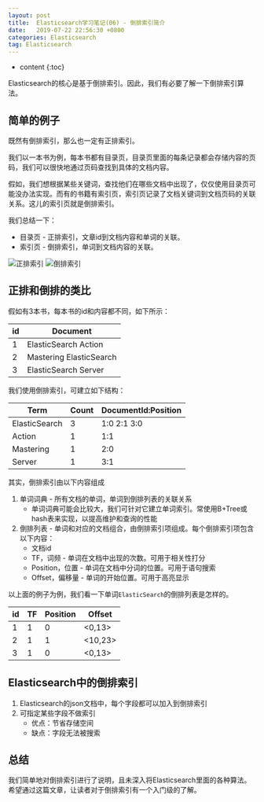 ```yaml
---
layout: post
title:  Elasticsearch学习笔记(06) - 倒排索引简介
date:   2019-07-22 22:56:30 +0800
categories: Elasticsearch
tag: Elasticsearch
---
```


* content
{:toc}

Elasticsearch的核心是基于倒排索引。因此，我们有必要了解一下倒排索引算法。

## 简单的例子

既然有倒排索引，那么也一定有正排索引。

我们以一本书为例，每本书都有目录页，目录页里面的每条记录都会存储内容的页码，我们可以很快地通过页码查找到具体的文档内容。

假如，我们想根据某些关键词，查找他们在哪些文档中出现了，仅仅使用目录页可能没办法实现。而有的书籍有索引页，索引页记录了文档关键词到文档页码的关联关系。这儿的索引页就是倒排索引。

我们总结一下：

+ 目录页 - 正排索引，文章id到文档内容和单词的关联。
+ 索引页 - 倒排索引，单词到文档内容的关联。

![正排索引](https://upload-images.jianshu.io/upload_images/845143-3fab3b7d7af9dd8d.png)
![倒排索引](https://upload-images.jianshu.io/upload_images/845143-c487731fa40632a2.png)

## 正排和倒排的类比

假如有3本书，每本书的id和内容都不同，如下所示：

| id | Document |
| --- | --- |
| 1 | ElasticSearch Action |
| 2 | Mastering ElasticSearch |
| 3 | ElasticSearch Server |

我们使用倒排索引，可建立如下结构：

| Term | Count | DocumentId:Position |
| --- | --- | --- |
| ElasticSearch | 3 | 1:0 2:1 3:0|
| Action | 1 | 1:1 |
| Mastering | 1 | 2:0 |
| Server | 1 | 3:1 |

其实，倒排索引由以下内容组成

1. 单词词典 - 所有文档的单词，单词到倒排列表的关联关系
    + 单词词典可能会比较大，我们可针对它建立单词索引。常使用B+Tree或hash表来实现，以提高维护和查询的性能
2. 倒排列表 - 单词和对应的文档组合，由倒排索引项组成。每个倒排索引项包含以下内容：
    + 文档id
    + TF，词频 - 单词在文档中出现的次数。可用于相关性打分
    + Position，位置 - 单词在文档中分词的位置。可用于语句搜索
    + Offset，偏移量 - 单词的开始位置。可用于高亮显示

以上面的例子为例，我们看一下单词`ElasticSearch`的倒排列表是怎样的。

| id | TF | Position | Offset |
| --- | --- | --- | --- |
| 1 | 1 | 0 | <0,13> |
| 2 | 1 | 1 | <10,23> |
| 3 | 1 | 0 | <0,13> |

## Elasticsearch中的倒排索引

1. Elasticsearch的json文档中，每个字段都可以加入到倒排索引
2. 可指定某些字段不做索引
    + 优点：节省存储空间
    + 缺点：字段无法被搜索

## 总结

我们简单地对倒排索引进行了说明，且未深入将Elasticsearch里面的各种算法。希望通过这篇文章，让读者对于倒排索引有一个入门级的了解。